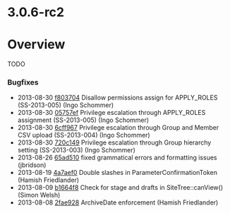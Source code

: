 # 3.0.6-rc2

# Overview

TODO


### Bugfixes

 * 2013-08-30 [f803704](https://github.com/silverstripe/sapphire/commit/f803704) Disallow permissions assign for APPLY_ROLES (SS-2013-005) (Ingo Schommer)
 * 2013-08-30 [05757ef](https://github.com/silverstripe/sapphire/commit/05757ef) Privilege escalation through APPLY_ROLES assignment (SS-2013-005) (Ingo Schommer)
 * 2013-08-30 [6cff967](https://github.com/silverstripe/sapphire/commit/6cff967) Privilege escalation through Group and Member CSV upload (SS-2013-004) (Ingo Schommer)
 * 2013-08-30 [720c149](https://github.com/silverstripe/sapphire/commit/720c149) Privilege escalation through Group hierarchy setting (SS-2013-003) (Ingo Schommer)
 * 2013-08-26 [65ad510](https://github.com/silverstripe/sapphire/commit/65ad510) fixed grammatical errors and formatting issues (jbridson)
 * 2013-08-19 [4a7aef0](https://github.com/silverstripe/sapphire/commit/4a7aef0) Double slashes in ParameterConfirmationToken (Hamish Friedlander)
 * 2013-08-09 [b1664f8](https://github.com/silverstripe/silverstripe-cms/commit/b1664f8) Check for stage and drafts in SiteTree::canView() (Simon Welsh)
 * 2013-08-08 [2fae928](https://github.com/silverstripe/silverstripe-cms/commit/2fae928) ArchiveDate enforcement (Hamish Friedlander)
